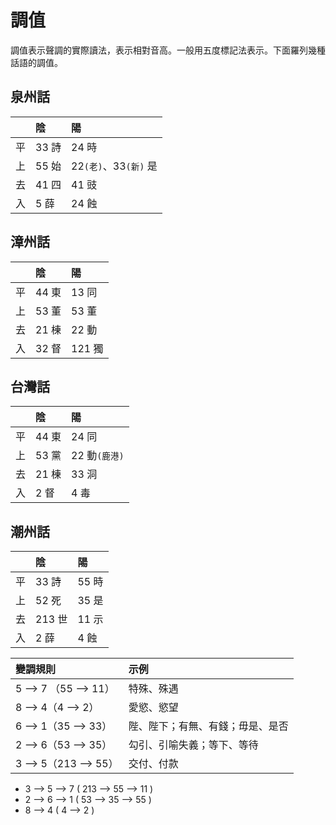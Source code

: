 # 調值

調值表示聲調的實際讀法，表示相對音高。一般用五度標記法表示。下面羅列幾種話語的調值。

## 泉州話

|  | 陰 | 陽 |
| :--- | :--- | :--- |
| 平 | 33 詩 | 24 時 |
| 上 | 55 始 | 22`(老)`、33`(新)` 是 |
| 去 | 41 四 | 41 豉 |
| 入 | 5 薛 | 24 蝕 |

## 漳州話

|  | 陰 | 陽 |
| :--- | :--- | :--- |
| 平 | 44 東 | 13 同 |
| 上 | 53 董 | 53 董 |
| 去 | 21 棟 | 22 動 |
| 入 | 32 督 | 121 獨 |

## 台灣話

|  | 陰 | 陽 |
| :--- | :--- | :--- |
| 平 | 44 東 | 24 同 |
| 上 | 53 黨 | 22 動`(鹿港)` |
| 去 | 21 棟 | 33 洞 |
| 入 | 2 督 | 4 毒 |

## 潮州話

|  | 陰 | 陽 |
| :--- | :--- | :--- |
| 平 | 33 詩 | 55 時 |
| 上 | 52 死 | 35 是 |
| 去 | 213 世 | 11 示 |
| 入 | 2 薛 | 4 蝕 |

| 變調規則 | 示例 |
| :--- | :--- |
| 5 --&gt; 7 （55 --&gt; 11） | 特殊、殊遇 |
| 8 --&gt; 4（4 --&gt; 2） | 愛慾、慾望 |
| 6 --&gt; 1（35 --&gt; 33） | 陛、陛下；有無、有錢；毋是、是否 |
| 2 --&gt; 6（53 --&gt; 35） | 勾引、引喻失義；等下、等待 |
| 3 --&gt; 5（213 --&gt; 55） | 交付、付款 |

* 3 --&gt; 5 --&gt; 7 \( 213 --&gt; 55 --&gt; 11 \)
* 2 --&gt; 6 --&gt; 1 \( 53 --&gt; 35 --&gt; 55 \)
* 8 --&gt; 4 \( 4 --&gt; 2 \)

